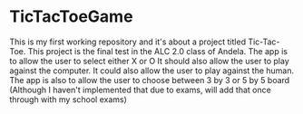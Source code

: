 # TicTacToeGame
This is my first working repository and it's about a project titled Tic-Tac-Toe. This project is the final test in the ALC 2.0 class of Andela. 
The app is to allow the user to select either X or O It should also allow the user to play against the computer. 
It could also allow the user to play against the human.
The app is also to allow the user to choose between 3 by 3 or 5 by 5 board (Although I haven't implemented that due to exams, will add that
once through with my school exams)
